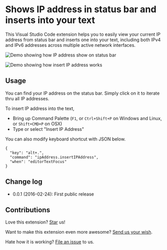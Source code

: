 # Shows IP address in status bar and inserts into your text
This Visual Studio Code extension helps you to easily view your current IP address from status bar and inserts one into your text, including both IPv4 and IPv6 addresses across multiple active network interfaces.

![Demo showing how IP address show on status bar](https://raw.githubusercontent.com/compulim/vscode-ipaddress/master/demo-status-bar.gif)

![Demo showing how insert IP address works](https://raw.githubusercontent.com/compulim/vscode-ipaddress/master/demo-insert.gif)

## Usage
You can find your IP address on the status bar. Simply click on it to iterate thru all IP addresses.

To insert IP address into the text,
* Bring up Command Palette (`F1`, or `Ctrl+Shift+P` on Windows and Linux, or `Shift+CMD+P` on OSX)
* Type or select "Insert IP Address"

You can also modify keyboard shortcut with JSON below.
```
{
  "key": "alt+.",
  "command": "ipAddress.insertIPAddress",
  "when": "editorTextFocus"
}
```

## Change log
* 0.0.1 (2016-02-24): First public release

## Contributions
Love this extension? [Star](https://github.com/compulim/vscode-ipaddress/stargazers) us!

Want to make this extension even more awesome? [Send us your wish](https://github.com/compulim/vscode-ipaddress/issues/new/).

Hate how it is working? [File an issue](https://github.com/compulim/vscode-ipaddress/issues/new/) to us.
